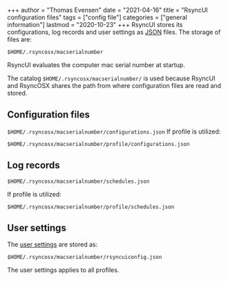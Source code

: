 +++
author = "Thomas Evensen"
date = "2021-04-16"
title =  "RsyncUI configuration files"
tags = ["config file"]
categories = ["general information"]
lastmod = "2020-10-23"
+++
RsyncUI stores its configurations, log records and user settings as [JSON](https://en.wikipedia.org/wiki/JSON) files. The storage of files are:

`$HOME/.rsyncosx/macserialnumber`

RsyncUI evaluates the computer mac serial number at startup.

The catalog `$HOME/.rsyncosx/macserialnumber/` is used because RsyncUI and RsyncOSX shares the path from where configuration files are read and stored. 

## Configuration files

`$HOME/.rsyncosx/macserialnumber/configurations.json`
If profile is utilized:

`$HOME/.rsyncosx/macserialnumber/profile/configurations.json`

## Log records

`$HOME/.rsyncosx/macserialnumber/schedules.json`

If profile is utilized:

`$HOME/.rsyncosx/macserialnumber/profile/schedules.json`

## User settings

The [user settings](/post/settings/) are stored as:

`$HOME/.rsyncosx/macserialnumber/rsyncuiconfig.json`

The user settings applies to all profiles.
